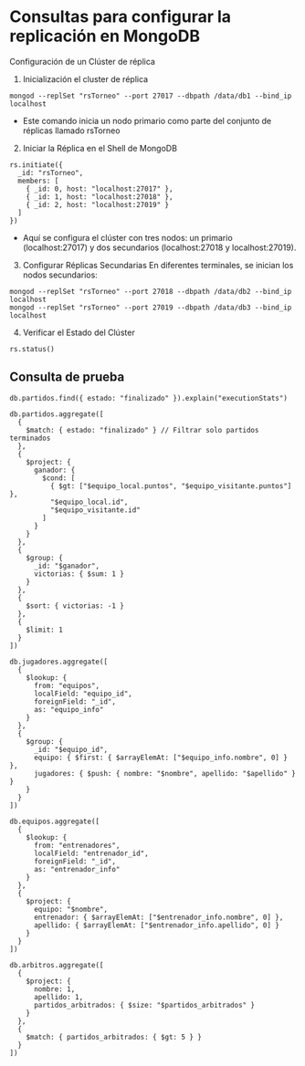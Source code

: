 # Consultas para configurar la replicación en MongoDB

Configuración de un Clúster de réplica 

1. Inicialización el cluster de réplica 

```
mongod --replSet "rsTorneo" --port 27017 --dbpath /data/db1 --bind_ip localhost
```
- Este comando inicia un nodo primario como parte del conjunto de réplicas llamado rsTorneo


2. Iniciar la Réplica en el Shell de MongoDB

```
rs.initiate({
  _id: "rsTorneo",
  members: [
    { _id: 0, host: "localhost:27017" },
    { _id: 1, host: "localhost:27018" },
    { _id: 2, host: "localhost:27019" }
  ]
})
```

- Aquí se configura el clúster con tres nodos: un primario (localhost:27017) y dos secundarios (localhost:27018 y localhost:27019).

3. Configurar Réplicas Secundarias En diferentes terminales, se inician los nodos secundarios:

```
mongod --replSet "rsTorneo" --port 27018 --dbpath /data/db2 --bind_ip localhost
mongod --replSet "rsTorneo" --port 27019 --dbpath /data/db3 --bind_ip localhost
```

4. Verificar el Estado del Clúster
   
```
rs.status()
```

## Consulta de prueba

```
db.partidos.find({ estado: "finalizado" }).explain("executionStats")
```

```
db.partidos.aggregate([
  {
    $match: { estado: "finalizado" } // Filtrar solo partidos terminados
  },
  {
    $project: {
      ganador: {
        $cond: [
          { $gt: ["$equipo_local.puntos", "$equipo_visitante.puntos"] },
          "$equipo_local.id",
          "$equipo_visitante.id"
        ]
      }
    }
  },
  {
    $group: {
      _id: "$ganador",
      victorias: { $sum: 1 }
    }
  },
  {
    $sort: { victorias: -1 }
  },
  {
    $limit: 1
  }
])

```

```
db.jugadores.aggregate([
  {
    $lookup: {
      from: "equipos",
      localField: "equipo_id",
      foreignField: "_id",
      as: "equipo_info"
    }
  },
  {
    $group: {
      _id: "$equipo_id",
      equipo: { $first: { $arrayElemAt: ["$equipo_info.nombre", 0] } },
      jugadores: { $push: { nombre: "$nombre", apellido: "$apellido" } }
    }
  }
])

```

```
db.equipos.aggregate([
  {
    $lookup: {
      from: "entrenadores",
      localField: "entrenador_id",
      foreignField: "_id",
      as: "entrenador_info"
    }
  },
  {
    $project: {
      equipo: "$nombre",
      entrenador: { $arrayElemAt: ["$entrenador_info.nombre", 0] },
      apellido: { $arrayElemAt: ["$entrenador_info.apellido", 0] }
    }
  }
])
```

```
db.arbitros.aggregate([
  {
    $project: {
      nombre: 1,
      apellido: 1,
      partidos_arbitrados: { $size: "$partidos_arbitrados" }
    }
  },
  {
    $match: { partidos_arbitrados: { $gt: 5 } }
  }
])

```



